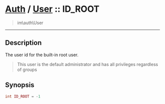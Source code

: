 # [Auth](auth.md) / [User](auth-User.md) :: ID_ROOT
 > im\auth\User
____

## Description
The user id for the built-in root user.

 > This user is the default administrator and has all privileges regardless of groups  

## Synopsis
```php
int ID_ROOT = -1
```
